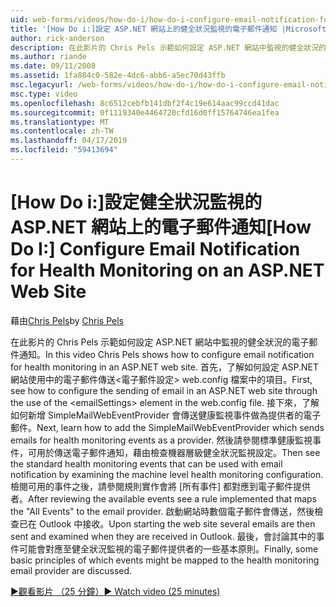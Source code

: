 ```yaml
---
uid: web-forms/videos/how-do-i/how-do-i-configure-email-notification-for-health-monitoring-on-an-aspnet-web-site
title: '[How Do i:]設定 ASP.NET 網站上的健全狀況監視的電子郵件通知 |Microsoft Docs'
author: rick-anderson
description: 在此影片的 Chris Pels 示範如何設定 ASP.NET 網站中監視的健全狀況的電子郵件通知。 首先，了解如何設定傳送 e...
ms.author: riande
ms.date: 09/11/2008
ms.assetid: 1fa884c0-582e-4dc6-abb6-a5ec70d43ffb
msc.legacyurl: /web-forms/videos/how-do-i/how-do-i-configure-email-notification-for-health-monitoring-on-an-aspnet-web-site
msc.type: video
ms.openlocfilehash: 8c6512cebfb141dbf2f4c19e614aac99ccd41dac
ms.sourcegitcommit: 0f1119340e4464720cfd16d0ff15764746ea1fea
ms.translationtype: MT
ms.contentlocale: zh-TW
ms.lasthandoff: 04/17/2019
ms.locfileid: "59413694"
---
```

# <a name="how-do-i-configure-email-notification-for-health-monitoring-on-an-aspnet-web-site"></a><span data-ttu-id="cd1d2-104">[How Do i:]設定健全狀況監視的 ASP.NET 網站上的電子郵件通知</span><span class="sxs-lookup"><span data-stu-id="cd1d2-104">[How Do I:] Configure Email Notification for Health Monitoring on an ASP.NET Web Site</span></span>

<span data-ttu-id="cd1d2-105">藉由[Chris Pels](https://twitter.com/chrispels)</span><span class="sxs-lookup"><span data-stu-id="cd1d2-105">by [Chris Pels](https://twitter.com/chrispels)</span></span>

<span data-ttu-id="cd1d2-106">在此影片的 Chris Pels 示範如何設定 ASP.NET 網站中監視的健全狀況的電子郵件通知。</span><span class="sxs-lookup"><span data-stu-id="cd1d2-106">In this video Chris Pels shows how to configure email notification for health monitoring in an ASP.NET web site.</span></span> <span data-ttu-id="cd1d2-107">首先，了解如何設定 ASP.NET 網站使用中的電子郵件傳送&lt;電子郵件設定&gt; web.config 檔案中的項目。</span><span class="sxs-lookup"><span data-stu-id="cd1d2-107">First, see how to configure the sending of email in an ASP.NET web site through the use of the &lt;emailSettings&gt; element in the web.config file.</span></span> <span data-ttu-id="cd1d2-108">接下來，了解如何新增 SimpleMailWebEventProvider 會傳送健康監視事件做為提供者的電子郵件。</span><span class="sxs-lookup"><span data-stu-id="cd1d2-108">Next, learn how to add the SimpleMailWebEventProvider which sends emails for health monitoring events as a provider.</span></span> <span data-ttu-id="cd1d2-109">然後請參閱標準健康監視事件，可用於傳送電子郵件通知，藉由檢查機器層級健全狀況監視設定。</span><span class="sxs-lookup"><span data-stu-id="cd1d2-109">Then see the standard health monitoring events that can be used with email notification by examining the machine level health monitoring configuration.</span></span> <span data-ttu-id="cd1d2-110">檢閱可用的事件之後，請參閱規則實作會將 [所有事件] 都對應到電子郵件提供者。</span><span class="sxs-lookup"><span data-stu-id="cd1d2-110">After reviewing the available events see a rule implemented that maps the "All Events" to the email provider.</span></span> <span data-ttu-id="cd1d2-111">啟動網站時數個電子郵件會傳送，然後檢查已在 Outlook 中接收。</span><span class="sxs-lookup"><span data-stu-id="cd1d2-111">Upon starting the web site several emails are then sent and examined when they are received in Outlook.</span></span> <span data-ttu-id="cd1d2-112">最後，會討論其中的事件可能會對應至健全狀況監視的電子郵件提供者的一些基本原則。</span><span class="sxs-lookup"><span data-stu-id="cd1d2-112">Finally, some basic principles of which events might be mapped to the health monitoring email provider are discussed.</span></span>

[<span data-ttu-id="cd1d2-113">&#9654;觀看影片 （25 分鐘）</span><span class="sxs-lookup"><span data-stu-id="cd1d2-113">&#9654; Watch video (25 minutes)</span></span>](https://channel9.msdn.com/Blogs/ASP-NET-Site-Videos/how-do-i-configure-email-notification-for-health-monitoring-on-an-aspnet-web-site)
